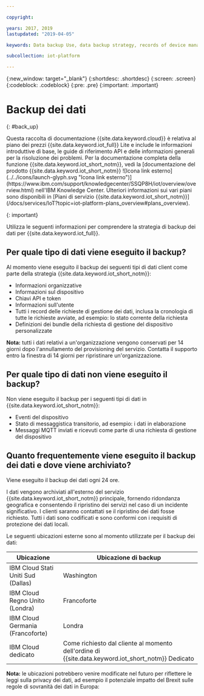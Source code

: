 ```yaml
---

copyright:

years: 2017, 2019
lastupdated: "2019-04-05"

keywords: Data backup Use, data backup strategy, records of device management requests

subcollection: iot-platform

---
```


{:new_window: target="\_blank"}
{:shortdesc: .shortdesc}
{:screen: .screen}
{:codeblock: .codeblock}
{:pre: .pre}
{:important: .important}



# Backup dei dati
{: #back_up}

<p>Questa raccolta di documentazione {{site.data.keyword.cloud}} è relativa al piano dei prezzi {{site.data.keyword.iot_full}} Lite e include le informazioni introduttive di base, le guide di riferimento API e delle informazioni generali per la risoluzione dei problemi.
Per la documentazione completa della funzione {{site.data.keyword.iot_short_notm}}, vedi la [documentazione del prodotto {{site.data.keyword.iot_short_notm}} ![Icona link esterno](../../icons/launch-glyph.svg "Icona link esterno")](https://www.ibm.com/support/knowledgecenter/SSQP8H/iot/overview/overview.html) nell'IBM Knowledge Center. Ulteriori informazioni sui vari piani sono disponibili in [Piani di servizio {{site.data.keyword.iot_short_notm}}](/docs/services/IoT?topic=iot-platform-plans_overview#plans_overview). 
</p>
{: important}

Utilizza le seguenti informazioni per comprendere la strategia di backup dei dati per {{site.data.keyword.iot_full}}.

## Per quale tipo di dati viene eseguito il backup?

Al momento viene eseguito il backup dei seguenti tipi di dati client come parte della strategia {{site.data.keyword.iot_short_notm}}:

- Informazioni organizzative
- Informazioni sul dispositivo
- Chiavi API e token
- Informazioni sull'utente
- Tutti i record delle richieste di gestione dei dati, inclusa la cronologia di tutte le richieste avviate, ad esempio: lo stato corrente della richiesta
- Definizioni dei bundle della richiesta di gestione del dispositivo personalizzate

**Nota:** tutti i dati relativi a un'organizzazione vengono conservati per 14 giorni dopo l'annullamento del provisioning del servizio. Contatta il supporto entro la finestra di 14 giorni per ripristinare un'organizzazione.

## Per quale tipo di dati non viene eseguito il backup?

Non viene eseguito il backup per i seguenti tipi di dati in {{site.data.keyword.iot_short_notm}}:

- Eventi del dispositivo
- Stato di messaggistica transitorio, ad esempio: i dati in elaborazione
- Messaggi MQTT inviati e ricevuti come parte di una richiesta di gestione del dispositivo
<!-- - Analytics rules and alert configuration -->

## Quanto frequentemente viene eseguito il backup dei dati e dove viene archiviato?

Viene eseguito il backup dei dati ogni 24 ore.

I dati vengono archiviati all'esterno del servizio {{site.data.keyword.iot_short_notm}} principale, fornendo ridondanza geografica e consentendo il ripristino dei servizi nel caso di un incidente significativo. I clienti saranno contattati se il ripristino dei dati fosse richiesto. Tutti i dati sono codificati e sono conformi con i requisiti di protezione dei dati locali.

Le seguenti ubicazioni esterne sono al momento utilizzate per il backup dei dati:

Ubicazione                   | Ubicazione di backup                      
------------- | -------------
IBM Cloud Stati Uniti Sud (Dallas)| Washington
IBM Cloud Regno Unito (Londra) | Francoforte
IBM Cloud Germania (Francoforte) | Londra
IBM Cloud dedicato | Come richiesto dal cliente al momento dell'ordine di {{site.data.keyword.iot_short_notm}} Dedicato

**Nota:** le ubicazioni potrebbero venire modificate nel futuro per riflettere le leggi sulla privacy dei dati, ad esempio il potenziale impatto del Brexit sulle regole di sovranità dei dati in Europa:
